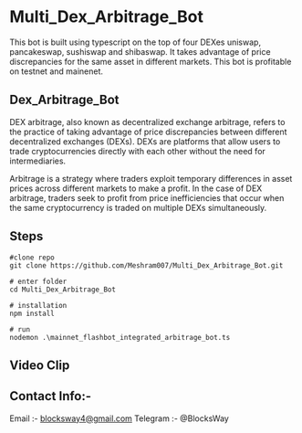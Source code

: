 # Multi_Dex_Arbitrage_Bot
This bot is built using typescript on the top of four DEXes uniswap, pancakeswap, sushiswap and shibaswap. It takes advantage of price discrepancies for the same asset in different markets. This bot is profitable on testnet and mainenet.

## Dex_Arbitrage_Bot
DEX arbitrage, also known as decentralized exchange arbitrage, refers to the practice of taking advantage of price discrepancies between different decentralized exchanges (DEXs). DEXs are platforms that allow users to trade cryptocurrencies directly with each other without the need for intermediaries.

Arbitrage is a strategy where traders exploit temporary differences in asset prices across different markets to make a profit. In the case of DEX arbitrage, traders seek to profit from price inefficiencies that occur when the same cryptocurrency is traded on multiple DEXs simultaneously.


## Steps
```shell
#clone repo
git clone https://github.com/Meshram007/Multi_Dex_Arbitrage_Bot.git 

# enter folder
cd Multi_Dex_Arbitrage_Bot

# installation
npm install 

# run
nodemon .\mainnet_flashbot_integrated_arbitrage_bot.ts

```

## Video Clip

## Contact Info:-
Email :- blocksway4@gmail.com
Telegram :- @BlocksWay



